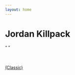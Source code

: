 ```yaml
---
layout: home
---
```

<h1 class="brand">Jordan Killpack</h1> 

<div>
  &ldquo; 
  <span id="tagline"></span>
  &rdquo;
</div>


<br/><br/>
[(Classic)](http://www.killpack.biz)
